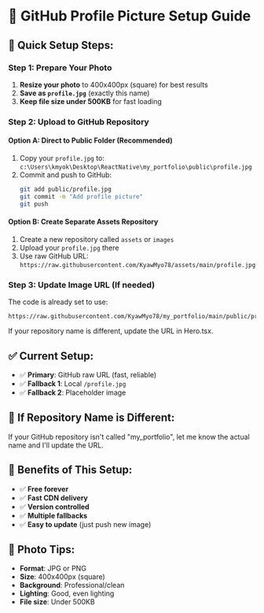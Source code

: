 # 📸 GitHub Profile Picture Setup Guide

## 🎯 Quick Setup Steps:

### Step 1: Prepare Your Photo
1. **Resize your photo** to 400x400px (square) for best results
2. **Save as `profile.jpg`** (exactly this name)
3. **Keep file size under 500KB** for fast loading

### Step 2: Upload to GitHub Repository

#### Option A: Direct to Public Folder (Recommended)
1. Copy your `profile.jpg` to: `c:\Users\kmyok\Desktop\ReactNative\my_portfolio\public\profile.jpg`
2. Commit and push to GitHub:
   ```bash
   git add public/profile.jpg
   git commit -m "Add profile picture"
   git push
   ```

#### Option B: Create Separate Assets Repository
1. Create a new repository called `assets` or `images`
2. Upload your `profile.jpg` there
3. Use raw GitHub URL: `https://raw.githubusercontent.com/KyawMyo78/assets/main/profile.jpg`

### Step 3: Update Image URL (If needed)
The code is already set to use:
```
https://raw.githubusercontent.com/KyawMyo78/my_portfolio/main/public/profile.jpg
```

If your repository name is different, update the URL in Hero.tsx.

## ✅ Current Setup:
- ✅ **Primary**: GitHub raw URL (fast, reliable)
- ✅ **Fallback 1**: Local `/profile.jpg` 
- ✅ **Fallback 2**: Placeholder image

## 🔧 If Repository Name is Different:
If your GitHub repository isn't called "my_portfolio", let me know the actual name and I'll update the URL.

## 📱 Benefits of This Setup:
- ✅ **Free forever**
- ✅ **Fast CDN delivery** 
- ✅ **Version controlled**
- ✅ **Multiple fallbacks**
- ✅ **Easy to update** (just push new image)

## 🎨 Photo Tips:
- **Format**: JPG or PNG
- **Size**: 400x400px (square)
- **Background**: Professional/clean
- **Lighting**: Good, even lighting
- **File size**: Under 500KB
